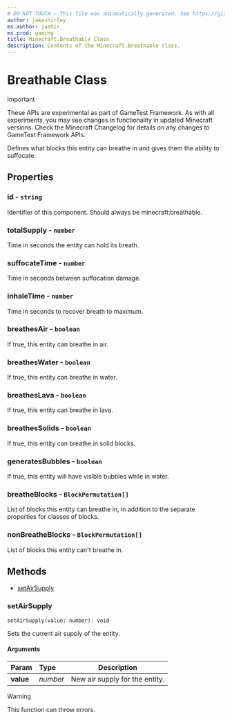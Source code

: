 ```yaml
---
# DO NOT TOUCH — This file was automatically generated. See https://github.com/Mojang/MinecraftScriptingApiDocsGenerator to modify descriptions, examples, etc.
author: jakeshirley
ms.author: jashir
ms.prod: gaming
title: Minecraft.Breathable Class
description: Contents of the Minecraft.Breathable class.
---
```

# Breathable Class
>[!IMPORTANT]
>These APIs are experimental as part of GameTest Framework. As with all experiments, you may see changes in functionality in updated Minecraft versions. Check the Minecraft Changelog for details on any changes to GameTest Framework APIs.

Defines what blocks this entity can breathe in and gives them the ability to suffocate.

## Properties
### **id** - `string`
Identifier of this component. Should always be minecraft:breathable.


### **totalSupply** - `number`
Time in seconds the entity can hold its breath.


### **suffocateTime** - `number`
Time in seconds between suffocation damage.


### **inhaleTime** - `number`
Time in seconds to recover breath to maximum.


### **breathesAir** - `boolean`
If true, this entity can breathe in air.


### **breathesWater** - `boolean`
If true, this entity can breathe in water.


### **breathesLava** - `boolean`
If true, this entity can breathe in lava.


### **breathesSolids** - `boolean`
If true, this entity can breathe in solid blocks.


### **generatesBubbles** - `boolean`
If true, this entity will have visible bubbles while in water.


### **breatheBlocks** - `BlockPermutation[]`
List of blocks this entity can breathe in, in addition to the separate properties for classes of blocks.


### **nonBreatheBlocks** - `BlockPermutation[]`
List of blocks this entity can't breathe in.



## Methods
- [setAirSupply](#setairsupply)
  
### **setAirSupply**
`
setAirSupply(value: number): void
`

Sets the current air supply of the entity.
#### Arguments
| Param | Type | Description |
| :--- | :--- | :---: |
| **value** | *number* | New air supply for the entity. |


> [!WARNING]
> This function can throw errors.

